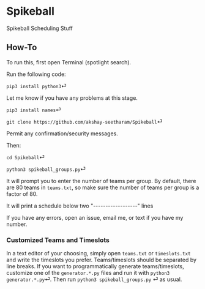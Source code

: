 # Spikeball
Spikeball Scheduling Stuff

## How-To
To run this, first open Terminal (spotlight search).

Run the following code:



`pip3 install python3`⏎

Let me know if you have any problems at this stage.

`pip3 install names`⏎

`git clone https://github.com/akshay-seetharam/Spikeball`⏎

Permit any confirmation/security messages.

Then:

`cd Spikeball`⏎

`python3 spikeball_groups.py`⏎

It will prompt you to enter the number of teams per group. By default, there are 80 teams in `teams.txt`, so make sure the number of teams per group is a factor of 80.

It will print a schedule below two "------------------" lines

If you have any errors, open an issue, email me, or text if you have my number.

### Customized Teams and Timeslots

In a text editor of your choosing, simply open `teams.txt` or `timeslots.txt` and write the timeslots you prefer. Teams/timeslots should be separated by line breaks. If you want to programmatically generate teams/timeslots, customize one of the `generator.*.py` files and run it with `python3 generator.*.py`⏎. Then run `python3 spikeball_groups.py` ⏎ as usual.
